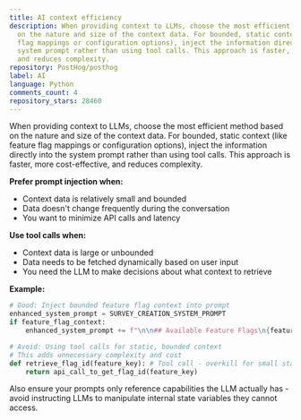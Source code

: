 ```yaml
---
title: AI context efficiency
description: When providing context to LLMs, choose the most efficient method based
  on the nature and size of the context data. For bounded, static context (like feature
  flag mappings or configuration options), inject the information directly into the
  system prompt rather than using tool calls. This approach is faster, more cost-effective,
  and reduces complexity.
repository: PostHog/posthog
label: AI
language: Python
comments_count: 4
repository_stars: 28460
---
```


When providing context to LLMs, choose the most efficient method based on the nature and size of the context data. For bounded, static context (like feature flag mappings or configuration options), inject the information directly into the system prompt rather than using tool calls. This approach is faster, more cost-effective, and reduces complexity.

**Prefer prompt injection when:**
- Context data is relatively small and bounded
- Data doesn't change frequently during the conversation
- You want to minimize API calls and latency

**Use tool calls when:**
- Context data is large or unbounded
- Data needs to be fetched dynamically based on user input
- You need the LLM to make decisions about what context to retrieve

**Example:**
```python
# Good: Inject bounded feature flag context into prompt
enhanced_system_prompt = SURVEY_CREATION_SYSTEM_PROMPT
if feature_flag_context:
    enhanced_system_prompt += f"\n\n## Available Feature Flags\n{feature_flag_context}"

# Avoid: Using tool calls for static, bounded context
# This adds unnecessary complexity and cost
def retrieve_flag_id(feature_key): # Tool call - overkill for small static data
    return api_call_to_get_flag_id(feature_key)
```

Also ensure your prompts only reference capabilities the LLM actually has - avoid instructing LLMs to manipulate internal state variables they cannot access.